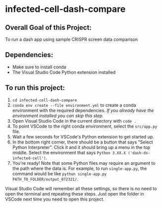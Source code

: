 # infected-cell-dash-compare

## Overall Goal of this Project:
To run a dash app using sample CRISPR screen data comparison

## Dependencies:
* Make sure to install conda
* The Visual Studio Code Python extension installed

## To run this project:
1. `cd infected-cell-dash-compare`
2. `conda env create --file environment.yml` to create a conda environment with the required dependencies. *If you already have the environment installed you can skip this step.*
3. Open Visual Studio Code in the current directory with `code .`
4. To point VSCode to the right conda environment, select the `src/app.py` file.
5. Wait a few seconds for VSCode's Python extension to get started up.
6. In the bottom right corner, there should be a button that says "Select Python Interpreter". Click it and it should bring up a menu in the top middle. Select the environment that says `Python 3.XX.X ('dash-ds-infected-cell')`.
7. You're ready! Note that some Python files may require an argument to the path where the data is. For example, to run `single-app.py`, the command would be like `python single-app.py PATH_TO_FOLDER/output_072321/`.

Visual Studio Code will remember all these settings, so there is no need to open the terminal and repeating these steps. Just open the folder in VSCode next time you need to open this project.
